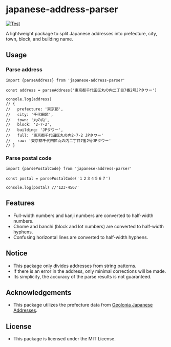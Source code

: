 # japanese-address-parser

[![Test](https://github.com/nanocloudx/japanese-address-parser/actions/workflows/test.yaml/badge.svg)](https://github.com/nanocloudx/japanese-address-parser/actions/workflows/test.yaml)


A lightweight package to split Japanese addresses into prefecture, city, town, block, and building name.

## Usage

### Parse address
```
import {parseAddress} from 'japanese-address-parser'

const address = parseAddress('東京都千代田区丸の内二丁目7番2号JPタワー')

console.log(address)
// {
//   prefecture: '東京都',
//   city: '千代田区',
//   town: '丸の内',
//   block: '2-7-2',
//   building: 'JPタワー',
//   full: '東京都千代田区丸の内2-7-2 JPタワー'
//   raw: '東京都千代田区丸の内二丁目7番2号JPタワー'
// }
```

### Parse postal code
```
import {parsePostalCode} from 'japanese-address-parser'

const postal = parsePostalCode('１２３４５６７')

console.log(postal) //'123-4567'
```

## Features
- Full-width numbers and kanji numbers are converted to half-width numbers.
- Chome and banchi (block and lot numbers) are converted to half-width hyphens.
- Confusing horizontal lines are converted to half-width hyphens.

## Notice
- This package only divides addresses from string patterns.
- If there is an error in the address, only minimal corrections will be made.
- Its simplicity, the accuracy of the parse results is not guaranteed.

## Acknowledgements
- This package utilizes the prefecture data from [Geolonia Japanese Addresses](https://github.com/geolonia/japanese-addresses).

## License
- This package is licensed under the MIT License.
